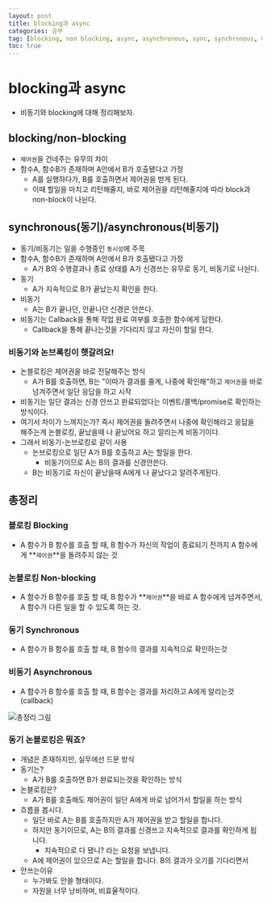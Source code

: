 ```yaml
---
layout: post
title: blocking과 async
categories: 공부
tag: [blocking, non blocking, async, asynchronous, sync, synchronous, 네트워크]
toc: true
---
```


# blocking과 async

- 비동기와 blocking에 대해 정리해보자.

## blocking/non-blocking

- `제어권`을 건네주는 유무의 차이
- 함수A, 함수B가 존재하며 A안에서 B가 호출됐다고 가정
  - A를 실행하다가, B를 호출하면서 제어권을 받게 된다.
  - 이때 할일을 마치고 리턴해줄지, 바로 제어권을 리턴해줄지에 따라 block과 non-block이 나뉜다.

## synchronous(동기)/asynchronous(비동기)

- 동기/비동기는 일을 수행중인 `동시성`에 주목
- 함수A, 함수B가 존재하며 A안에서 B가 호출됐다고 가정
  - A가 B의 수행결과나 종료 상태를 A가 신경쓰는 유무로 동기, 비동기로 나뉜다.
- 동기
  - A가 지속적으로 B가 끝났는지 확인을 한다.
- 비동기
  - A는 B가 끝나던, 안끝나던 신경은 안쓴다.
- 비동기는 Callback을 통해 작업 완료 여부를 호출한 함수에게 답한다.
  - Callback을 통해 끝나는것을 기다리지 않고 자신이 할일 한다.

### 비동기와 논브록킹이 햇갈려요!

- 논블로킹은 제어권을 바로 전달해주는 방식
  - A가 B를 호출하면, B는 "이따가 결과를 줄게, 나중에 확인해"하고 `제어권`을 바로 넘겨주면서 일단 응답을 하고 시작
- 비동기는 일단 결과는 신경 안쓰고 완료되었다는 이벤트/콜백/promise로 확인하는 방식이다.
- 여기서 차이가 느껴지는가? 즉시 제어권을 돌려주면서 나중에 확인해라고 응답을 해주는게 논블로킹, 끝났을때 나 끝났어요 하고 알리는게 비동기이다.
- 그래서 비동기-논브로킹로 같이 사용
  - 논브로킹으로 일단 A가 B를 호출하고 A는 할일을 한다.
    - 비동기이므로 A는 B의 결과를 신경안쓴다.
  - B는 비동기로 자신이 끝났을때 A에게 나 끝났다고 알려주게된다.

## 총정리

### 블로킹 Blocking

- A 함수가 B 함수를 호출 할 때, B 함수가 자신의 작업이 종료되기 전까지 A 함수에게 **`제어권`**을 돌려주지 않는 것

### 논블로킹 Non-blocking

- A 함수가 B 함수를 호출 할 때, B 함수가 **`제어권`**을 바로 A 함수에게 넘겨주면서, A 함수가 다른 일을 할 수 있도록 하는 것.

### 동기 Synchronous

- A 함수가 B 함수를 호출 할 때, B 함수의 결과를 지속적으로 확인하는것

### 비동기 Asynchronous

- A 함수가 B 함수를 호출 할 때, B 함수는 결과를 처리하고 A에게 알리는것 (callback)

![총정리 그림](https://github.com/user-attachments/assets/6124d0cd-da36-4ce4-8f76-ee81d0847d27)

### 동기 논블로킹은 뭐죠?

- 개념은 존재하지만, 실무에선 드문 방식
- 동기는?
  - A가 B를 호출하면 B가 완료되는것을 확인하는 방식
- 논블로킹은?
  - A가 B를 호출해도 제어권이 일단 A에게 바로 넘어가서 할일을 하는 방식
- 흐름을 봅시다.
  - 일단 바로 A는 B를 호출하지만 A가 제어권을 받고 할일을 합니다.
  - 하지만 동기이므로, A는 B의 결과를 신경쓰고 지속적으로 결과를 확인하게 됩니다.
    - 지속적으로 다 됐니? 라는 요청을 보냅니다.
  - A에 제어권이 있으므로 A는 할일을 합니다. B의 결과가 오기를 기다리면서
- 안쓰는이유
  - 누가봐도 안쓸 형태이다.
  - 자원을 너무 낭비하며, 비효율적이다.

